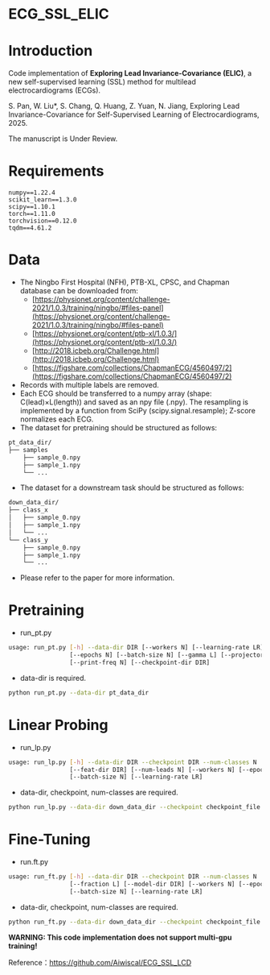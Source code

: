 # ECG_SSL_ELIC

# Introduction
Code implementation of **Exploring Lead Invariance-Covariance (ELIC)**, a new self-supervised learning (SSL) method for multilead electrocardiograms (ECGs).

S. Pan, W. Liu*, S. Chang, Q. Huang, Z. Yuan, N. Jiang, Exploring Lead Invariance-Covariance for Self-Supervised Learning of Electrocardiograms, 2025.

The manuscript is Under Review.

# Requirements
```
numpy==1.22.4
scikit_learn==1.3.0
scipy==1.10.1
torch==1.11.0
torchvision==0.12.0
tqdm==4.61.2
```
# Data
- The Ningbo First Hospital (NFH), PTB-XL, CPSC, and Chapman database can be downloaded from:
  - [https://physionet.org/content/challenge-2021/1.0.3/training/ningbo/#files-panel](https://physionet.org/content/challenge-2021/1.0.3/training/ningbo/#files-panel)
  - [https://physionet.org/content/ptb-xl/1.0.3/](https://physionet.org/content/ptb-xl/1.0.3/)
  - [http://2018.icbeb.org/Challenge.html](http://2018.icbeb.org/Challenge.html)
  - [https://figshare.com/collections/ChapmanECG/4560497/2](https://figshare.com/collections/ChapmanECG/4560497/2)
- Records with multiple labels are removed. 
- Each ECG should be transferred to a numpy array (shape: C(lead)×L(length)) and saved as an npy file (.npy). The resampling is implemented by a function from SciPy (scipy.signal.resample); Z-score normalizes each ECG.
- The dataset for pretraining should be structured as follows:
```bash
pt_data_dir/
├── samples
    ├── sample_0.npy
    ├── sample_1.npy
    └── ...
```

- The dataset for a downstream task should be structured as follows:
```bash
down_data_dir/
├── class_x
│   ├── sample_0.npy
│   ├── sample_1.npy
│   └── ...
└── class_y
    ├── sample_0.npy
    ├── sample_1.npy
    └── ...
```
- Please refer to the paper for more information. 
# Pretraining

- run_pt.py
```bash
usage: run_pt.py [-h] --data-dir DIR [--workers N] [--learning-rate LR]
                 [--epochs N] [--batch-size N] [--gamma L] [--projector MLP]
                 [--print-freq N] [--checkpoint-dir DIR]
```

- data-dir is required.
```bash
python run_pt.py --data-dir pt_data_dir
```
# Linear Probing

- run_lp.py
```bash
usage: run_lp.py [-h] --data-dir DIR --checkpoint DIR --num-classes N
                 [--feat-dir DIR] [--num-leads N] [--workers N] [--epochs N]
                 [--batch-size N] [--learning-rate LR]
```

- data-dir, checkpoint, num-classes are required.
```bash
python run_lp.py --data-dir down_data_dir --checkpoint checkpoint_file --num-classes N
```
# Fine-Tuning

- run.ft.py
```bash
usage: run_ft.py [-h] --data-dir DIR --checkpoint DIR --num-classes N
                 [--fraction L] [--model-dir DIR] [--workers N] [--epochs N]
                 [--batch-size N] [--learning-rate LR]
```

- data-dir, checkpoint, num-classes are required.
```bash
python run_ft.py --data-dir down_data_dir --checkpoint checkpoint_file --num-classes N
```


**WARNING: This code implementation does not support multi-gpu training!**

Reference：https://github.com/Aiwiscal/ECG_SSL_LCD
